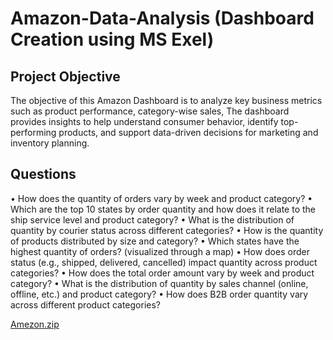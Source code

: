 # Amazon-Data-Analysis (Dashboard Creation using MS Exel)
## Project Objective
The objective of this Amazon Dashboard is to analyze key business metrics such as product performance, category-wise sales, The dashboard provides insights to help understand consumer behavior, identify top-performing products, and support data-driven decisions for marketing and inventory planning.

## Questions
•  How does the quantity of orders vary by week and product category?
•  Which are the top 10 states by order quantity and how does it relate to the ship service level and product category?
•  What is the distribution of quantity by courier status across different categories?
•  How is the quantity of products distributed by size and category?
•  Which states have the highest quantity of orders? (visualized through a map)
•  How does order status (e.g., shipped, delivered, cancelled) impact quantity across product categories?
•  How does the total order amount vary by week and product category?
•  What is the distribution of quantity by sales channel (online, offline, etc.) and product category?
•  How does B2B order quantity vary across different product categories?







[Amezon.zip](https://github.com/user-attachments/files/20983473/Amezon.zip)
